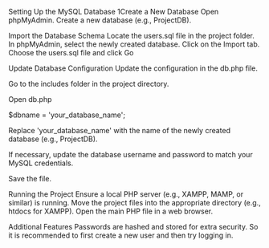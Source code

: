 Setting Up the MySQL Database
1Create a New Database
Open phpMyAdmin.
Create a new database (e.g., ProjectDB).

Import the Database Schema
Locate the users.sql file in the project folder.
In phpMyAdmin, select the newly created database.
Click on the Import tab.
Choose the users.sql file and click Go

Update Database Configuration
Update the configuration in the db.php file.

Go to the includes folder in the project directory.

Open db.php

$dbname = 'your_database_name';

Replace 'your_database_name' with the name of the newly created database (e.g., ProjectDB).

If necessary, update the database username and password to match your MySQL credentials.

Save the file.

Running the Project
Ensure a local PHP server (e.g., XAMPP, MAMP, or similar) is running.
Move the project files into the appropriate directory (e.g., htdocs for XAMPP).
Open the main PHP file in a web browser.


Additional Features
Passwords are hashed and stored for extra security. So it is recommended to first create a new user and then try logging in.

